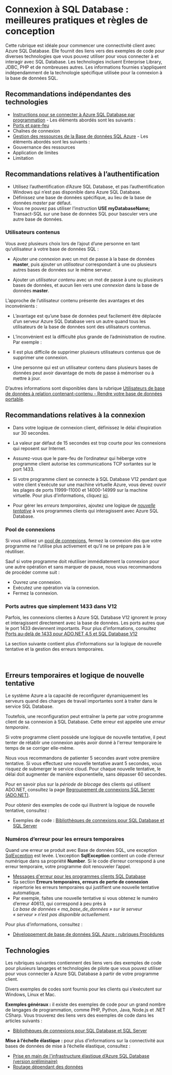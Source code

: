 <properties 
	pageTitle="Se connecter à SQL Database : meilleures pratiques | Microsoft Azure" 
	description="Rubrique servant de point de départ qui rassemble des liens et des meilleures pratiques concernant les programmes clients qui se connectent à Azure SQL Database à partir de technologies telles que ADO.NET et PHP." 
	services="sql-database" 
	documentationCenter="" 
	authors="annemill" 
	manager="jhubbard" 
	editor=""/>


<tags 
	ms.service="sql-database" 
	ms.workload="data-management" 
	ms.tgt_pltfrm="na" 
	ms.devlang="na" 
	ms.topic="article" 
	ms.date="01/07/2016" 
	ms.author="annemill"/>


# Connexion à SQL Database : meilleures pratiques et règles de conception


Cette rubrique est idéale pour commencer une connectivité client avec Azure SQL Database. Elle fournit des liens vers des exemples de code pour diverses technologies que vous pouvez utiliser pour vous connecter à et interagir avec SQL Database. Les technologies incluent Enterprise Library, JDBC, PHP et de nombreuses autres. Les informations fournies s’appliquent indépendamment de la technologie spécifique utilisée pour la connexion à la base de données SQL.


<a id="a-tech-independent-recommend" name="a-tech-independent-recommend"></a>

## Recommandations indépendantes des technologies


- [Instructions pour se connecter à Azure SQL Database par programmation](http://msdn.microsoft.com/library/azure/ee336282.aspx) - Les éléments abordés sont les suivants :
 - [Ports et pare-feu](sql-database-configure-firewall-settings.md)
 - Chaînes de connexion
- [Gestion des ressources de la Base de données SQL Azure](http://msdn.microsoft.com/library/azure/dn338083.aspx) - Les éléments abordés sont les suivants :
 - Gouvernance des ressources
 - Application de limites
 - Limitation


<a id="b-authentication-recommend" name="b-authentication-recommend"></a>

## Recommandations relatives à l’authentification


- Utilisez l’authentification d’Azure SQL Database, et pas l’authentification Windows qui n’est pas disponible dans Azure SQL Database.
- Définissez une base de données spécifique, au lieu de la base de données *master* par défaut.
 - Vous ne pouvez pas utiliser l’instruction **USE myDatabaseName;** Transact-SQL sur une base de données SQL pour basculer vers une autre base de données.


### Utilisateurs contenus


Vous avez plusieurs choix lors de l’ajout d’une personne en tant qu’utilisateur à votre base de données SQL :

- Ajouter une *connexion* avec un mot de passe à la base de données **master**, puis ajouter un *utilisateur* correspondant à une ou plusieurs autres bases de données sur le même serveur.

- Ajouter un *utilisateur contenu* avec un mot de passe à une ou plusieurs bases de données, et aucun lien vers une *connexion* dans la base de données **master**.


L’approche de l’utilisateur contenu présente des avantages et des inconvénients :

- L’avantage est qu’une base de données peut facilement être déplacée d’un serveur Azure SQL Database vers un autre quand tous les utilisateurs de la base de données sont des utilisateurs contenus.

- L’inconvénient est la difficulté plus grande de l’administration de routine. Par exemple :
 - Il est plus difficile de supprimer plusieurs utilisateurs contenus que de supprimer une connexion.
 - Une personne qui est un utilisateur contenu dans plusieurs bases de données peut avoir davantage de mots de passe à mémoriser ou à mettre à jour.


D’autres informations sont disponibles dans la rubrique [Utilisateurs de base de données à relation contenant-contenu - Rendre votre base de données portable](http://msdn.microsoft.com/library/ff929188.aspx).


<a id="c-connection-recommend" name="c-connection-recommend"></a>

## Recommandations relatives à la connexion


- Dans votre logique de connexion client, définissez le délai d’expiration sur 30 secondes.
 - La valeur par défaut de 15 secondes est trop courte pour les connexions qui reposent sur Internet.


- Assurez-vous que le pare-feu de l’ordinateur qui héberge votre programme client autorise les communications TCP sortantes sur le port 1433.


- Si votre programme client se connecte à SQL Database V12 pendant que votre client s’exécute sur une machine virtuelle Azure, vous devez ouvrir les plages de ports 11999-11000 et 14000-14999 sur la machine virtuelle. Pour plus d’informations, cliquez [ici](sql-database-develop-direct-route-ports-adonet-v12.md).


- Pour gérer les *erreurs temporaires*, ajoutez une logique de [*nouvelle tentative*](#TransientFaultsAndRetryLogicGm) à vos programmes clients qui interagissent avec Azure SQL Database.


### Pool de connexions


Si vous utilisez un [pool de connexions](http://msdn.microsoft.com/library/8xx3tyca.aspx), fermez la connexion dès que votre programme ne l’utilise plus activement et qu’il ne se prépare pas à le réutiliser.

Sauf si votre programme doit réutiliser immédiatement la connexion pour une autre opération et sans marquer de pause, nous vous recommandons de procéder comme suit :

- Ouvrez une connexion.
- Exécutez une opération via la connexion.
- Fermez la connexion.


### Ports autres que simplement 1433 dans V12


Parfois, les connexions clientes à Azure SQL Database V12 ignorent le proxy et interagissent directement avec la base de données. Les ports autres que le port 1433 deviennent importants. Pour plus d’informations, consultez <br/> [Ports au-delà de 1433 pour ADO.NET 4.5 et SQL Database V12](sql-database-develop-direct-route-ports-adonet-v12.md)


La section suivante contient plus d’informations sur la logique de nouvelle tentative et la gestion des erreurs temporaires.



<a name="TransientFaultsAndRetryLogicGm" id="TransientFaultsAndRetryLogicGm"></a>

&nbsp;

## Erreurs temporaires et logique de nouvelle tentative


Le système Azure a la capacité de reconfigurer dynamiquement les serveurs quand des charges de travail importantes sont à traiter dans le service SQL Database.

Toutefois, une reconfiguration peut entraîner la perte par votre programme client de sa connexion à SQL Database. Cette erreur est appelée une *erreur temporaire*.

Si votre programme client possède une logique de nouvelle tentative, il peut tenter de rétablir une connexion après avoir donné à l'erreur temporaire le temps de se corriger elle-même.

Nous vous recommandons de patienter 5 secondes avant votre première tentative. Si vous effectuez une nouvelle tentative avant 5 secondes, vous risquez de submerger le service cloud. Pour chaque nouvelle tentative, le délai doit augmenter de manière exponentielle, sans dépasser 60 secondes.

Pour en savoir plus sur la *période de blocage* des clients qui utilisent ADO.NET, consultez la page [Regroupement de connexions SQL Server (ADO.NET)](http://msdn.microsoft.com/library/8xx3tyca.aspx).


Pour obtenir des exemples de code qui illustrent la logique de nouvelle tentative, consultez :

- Exemples de code : [Bibliothèques de connexions pour SQL Database et SQL Server](sql-database-libraries.md)

### Numéros d’erreur pour les erreurs temporaires


Quand une erreur se produit avec Base de données SQL, une exception [SqlException](http://msdn.microsoft.com/library/system.data.sqlclient.sqlexception.aspx) est levée. L’exception **SqlException** contient un code d’erreur numérique dans sa propriété **Number**. Si le code d’erreur correspond à une erreur temporaire, votre programme doit renouveler l’appel.


- [Messages d'erreur pour les programmes clients SQL Database](sql-database-develop-error-messages.md#bkmk_connection_errors)
 - Sa section **Erreurs temporaires, erreurs de perte de connexion** répertorie les erreurs temporaires qui justifient une nouvelle tentative automatique.
 - Par exemple, faites une nouvelle tentative si vous obtenez le numéro d’erreur 40613, qui correspond à peu près à <br/>*La base de données « ma\_base\_de\_données » sur le serveur « serveur » n’est pas disponible actuellement.*


Pour plus d’informations, consultez :

- [Développement de base de données SQL Azure : rubriques Procédures](http://msdn.microsoft.com/library/azure/ee621787.aspx)

<!--  (per Penny Lee, 2016/01/07.  MightyPen==GeneMi)
- [Troubleshoot connection problems to Azure SQL Database](http://support.microsoft.com/kb/2980233/)
-->


<a id="e-technologies" name="e-technologies"></a>

## Technologies


Les rubriques suivantes contiennent des liens vers des exemples de code pour plusieurs langages et technologies de pilote que vous pouvez utiliser pour vous connecter à Azure SQL Database à partir de votre programme client.


Divers exemples de codes sont fournis pour les clients qui s’exécutent sur Windows, Linux et Mac.


**Exemples généraux :** il existe des exemples de code pour un grand nombre de langages de programmation, comme PHP, Python, Java, Node.js et .NET CSharp. Vous trouverez des liens vers des exemples de code dans les articles suivants :

- [Bibliothèques de connexions pour SQL Database et SQL Server](sql-database-libraries.md)


**Mise à l’échelle élastique :** pour plus d’informations sur la connectivité aux bases de données de mise à l’échelle élastique, consultez :

- [Prise en main de l'infrastructure élastique d’Azure SQL Database (version préliminaire)](sql-database-elastic-scale-get-started.md)
- [Routage dépendant des données](sql-database-elastic-scale-data-dependent-routing.md)

<!---HONumber=AcomDC_0518_2016-->